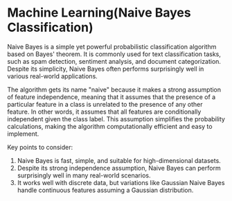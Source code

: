 # Machine Learning(Naive Bayes Classification)

Naive Bayes is a simple yet powerful probabilistic classification algorithm based on Bayes' theorem. It is commonly used for text classification tasks, such as spam detection, sentiment analysis, and document categorization. Despite its simplicity, Naive Bayes often performs surprisingly well in various real-world applications.

The algorithm gets its name "naive" because it makes a strong assumption of feature independence, meaning that it assumes that the presence of a particular feature in a class is unrelated to the presence of any other feature. In other words, it assumes that all features are conditionally independent given the class label. This assumption simplifies the probability calculations, making the algorithm computationally efficient and easy to implement.

Key points to consider:

1. Naive Bayes is fast, simple, and suitable for high-dimensional datasets.
2. Despite its strong independence assumption, Naive Bayes can perform surprisingly well in many real-world scenarios.
3. It works well with discrete data, but variations like Gaussian Naive Bayes handle continuous features assuming a Gaussian distribution.
